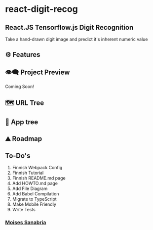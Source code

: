 # react-digit-recog

## **React.JS Tensorflow.js Digit Recognition**

Take a hand-drawn digit image and predict it's inherent numeric value

## ⚙ Features

## 👁️‍🗨️ Project Preview

Coming Soon!

## 🗺 URL Tree

## 🌿 App tree

## ⛰️ Roadmap

## To-Do's

1. Finnish Webpack Config
2. Finnish Tutorial
3. Finnish README.md page
4. Add HOWTO.md page
5. Add File Diagram
6. Add Babel Compilation
7. Migrate to TypeScript
8. Make Mobile Friendly
9. Write Tests

### [Moises Sanabria](https://www.moises.tech/)
